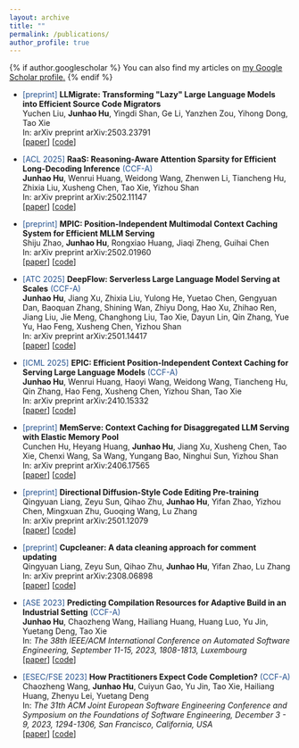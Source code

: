 ```yaml
---
layout: archive
title: ""
permalink: /publications/
author_profile: true
---
```


{% if author.googlescholar %}
  You can also find my articles on <u><a href="{{author.googlescholar}}">my Google Scholar profile</a>.</u>
{% endif %}

<!-- {% include base_path %} -->

<!-- {% for post in site.publications reversed %}
  {% include archive-single.html %}
{% endfor %} -->

- <span style="color:#25528f">[preprint]</span> **LLMigrate: Transforming "Lazy" Large Language Models into Efficient Source Code Migrators** <span style="color:#25528f"></span>\
Yuchen Liu, **Junhao Hu**, Yingdi Shan, Ge Li, Yanzhen Zou, Yihong Dong, Tao Xie\
In: arXiv preprint arXiv:2503.23791\
\[[paper](https://arxiv.org/abs/2503.23791)\] \[[code]()\]

- <span style="color:#25528f">[ACL 2025]</span> **RaaS: Reasoning-Aware Attention Sparsity for Efficient Long-Decoding Inference** <span style="color:#25528f">(CCF-A)</span>\
**Junhao Hu**, Wenrui Huang, Weidong Wang, Zhenwen Li, Tiancheng Hu, Zhixia Liu, Xusheng Chen, Tao Xie, Yizhou Shan\
In: arXiv preprint arXiv:2502.11147\
\[[paper](https://arxiv.org/abs/2502.11147)\] \[[code]()\]

- <span style="color:#25528f">[preprint]</span> **MPIC: Position-Independent Multimodal Context Caching System for Efficient MLLM Serving** <span style="color:#25528f"></span>\
Shiju Zhao, **Junhao Hu**, Rongxiao Huang, Jiaqi Zheng, Guihai Chen\
In: arXiv preprint arXiv:2502.01960\
\[[paper](https://arxiv.org/abs/2502.01960)\] \[[code]()\]

<!-- - <span style="color:#25528f">[preprint]</span> **Hummingbird: SLO-Oriented GPU Preemption at Microsecond-scale** <span style="color:#25528f"></span>\
Tiancheng Hu, Chenxi Wang, Ting Cao, Xinyu Xiao, Lei Chen, **Junhao Hu**, Hongliang Tian, Shoumeng Yan, Quan Chen, Huimin Cui, Tao Xie\
In: arXiv preprint arXiv:?\
\[[paper]()\] \[[code]()\] -->

- <span style="color:#25528f">[ATC 2025]</span> **DeepFlow: Serverless Large Language Model Serving at Scales** <span style="color:#25528f">(CCF-A)</span>\
**Junhao Hu**, Jiang Xu, Zhixia Liu, Yulong He, Yuetao Chen, Gengyuan Dan, Baoquan Zhang, Shining Wan, Zhiyu Dong, Hao Xu, Zhihao Ren, Jiang Liu, Jie Meng, Changhong Liu, Tao Xie, Dayun Lin, Qin Zhang, Yue Yu, Hao Feng, Xusheng Chen, Yizhou Shan\
In: arXiv preprint arXiv:2501.14417\
\[[paper](https://arxiv.org/pdf/2501.14417)\] \[[code]()\]

<!-- - <span style="color:#25528f">[preprint]</span> **Decoupled KV Cache Management for Stateful LLM Serving** <span style="color:#25528f"></span>\
Yueyang Pan, Yangshen Deng, Wenrui Huang, Musa Unal, **Junhao Hu**, Yujie Ren, Yizhou Shan, Sanidhya Kashyap\
In: arXiv preprint arXiv:?\
\[[paper]()\] \[[code]()\] -->


- <span style="color:#25528f">[ICML 2025]</span> **EPIC: Efficient Position-Independent Context Caching for Serving Large Language Models** <span style="color:#25528f">(CCF-A)</span>\
**Junhao Hu**, Wenrui Huang, Haoyi Wang, Weidong Wang, Tiancheng Hu, Qin Zhang, Hao Feng, Xusheng Chen, Yizhou Shan, Tao Xie\
In: arXiv preprint arXiv:2410.15332\
\[[paper](https://arxiv.org/abs/2410.15332)\] \[[code]()\]

- <span style="color:#25528f">[preprint]</span> **MemServe: Context Caching for Disaggregated LLM Serving with Elastic Memory Pool** <span style="color:#25528f"></span>\
Cunchen Hu, Heyang Huang, **Junhao Hu**, Jiang Xu, Xusheng Chen, Tao Xie, Chenxi Wang, Sa Wang, Yungang Bao, Ninghui Sun, Yizhou Shan\
In: arXiv preprint arXiv:2406.17565\
\[[paper](https://arxiv.org/abs/2406.17565)\] \[[code]()\]


- <span style="color:#25528f">[preprint]</span> **Directional Diffusion-Style Code Editing Pre-training** <span style="color:#25528f"></span>\
Qingyuan Liang, Zeyu Sun, Qihao Zhu, **Junhao Hu**, Yifan Zhao, Yizhou Chen, Mingxuan Zhu, Guoqing Wang, Lu Zhang\
In: arXiv preprint arXiv:2501.12079\
\[[paper](https://arxiv.org/abs/2501.12079)\] \[[code]()\]

- <span style="color:#25528f">[preprint]</span> **Cupcleaner: A data cleaning approach for comment updating** <span style="color:#25528f"></span>\
Qingyuan Liang, Zeyu Sun, Qihao Zhu, **Junhao Hu**, Yifan Zhao, Lu Zhang\
In: arXiv preprint arXiv:2308.06898\
\[[paper](https://arxiv.org/abs/2308.06898)\] \[[code](https://github.com/LIANGQINGYUAN/CupCleaner)\]

- <span style="color:#25528f">[ASE 2023]</span> **Predicting Compilation Resources for Adaptive
Build in an Industrial Setting** <span style="color:#25528f">(CCF-A)</span>\
**Junhao Hu**, Chaozheng Wang, Hailiang Huang, Huang Luo, Yu Jin, Yuetang Deng, Tao Xie\
In: *The 38th IEEE/ACM International Conference on Automated Software Engineering, September 11-15, 2023, 1808-1813, Luxembourg*\
\[[paper](https://ieeexplore.ieee.org/document/10298501)\] \[[code]()\]

- <span style="color:#25528f">[ESEC/FSE 2023]</span> **How Practitioners Expect Code Completion?** <span style="color:#25528f">(CCF-A)</span>\
Chaozheng Wang, **Junhao Hu**, Cuiyun Gao, Yu Jin, Tao Xie, Hailiang Huang, Zhenyu Lei, Yuetang Deng\
In: *The 31th ACM Joint European Software Engineering Conference and Symposium on the Foundations of Software Engineering, December 3 - 9, 2023, 1294-1306, San Francisco, California, USA*\
\[[paper](https://dl.acm.org/doi/10.1145/3611643.3616280)\] \[[code](https://github.com/DerekHJH/Awesome-Code-Completion-Paper)\]

